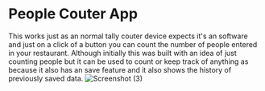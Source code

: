 # People Couter App
This works just as an normal tally couter device expects it's an software and just on a click of a button you can count the number of people entered in your restaurant.
Although initially this was built with an idea of just counting people but it can be used to count or keep track of anything as because it also has an save feature and it also shows the history of previously saved data.
![Screenshot (3)](https://github.com/vasu101/peopleCounter/assets/72272867/32b14992-3b0d-4117-b626-7bfc25661004)
